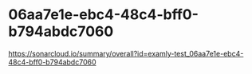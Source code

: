# 06aa7e1e-ebc4-48c4-bff0-b794abdc7060
https://sonarcloud.io/summary/overall?id=examly-test_06aa7e1e-ebc4-48c4-bff0-b794abdc7060


